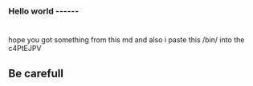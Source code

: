 ### Hello world ------
#

hope you got something from this md 
and also i paste this /bin/ into the c4PtEJPV


## Be carefull 
